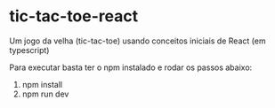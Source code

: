 # tic-tac-toe-react
Um jogo da velha (tic-tac-toe) usando conceitos iniciais de React (em typescript)

Para executar basta ter o npm instalado e rodar os passos abaixo:

1. npm install
2. npm run dev
